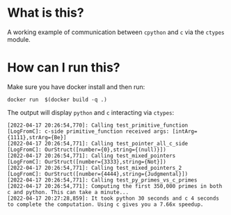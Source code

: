 # What is this?
A working example of communication between `cpython` and `c` via the `ctypes` module.

# How can I run this?
Make sure you have docker install and then run:

`docker run  $(docker build -q .)`

The output will display `python` and `c` interacting via `ctypes`:

```
[2022-04-17 20:26:54,770]: Calling test_primitive_function
[LogFromC]: c-side primitive_function received args: [intArg={1111},strArg={Be}]
[2022-04-17 20:26:54,771]: Calling test_pointer_all_c_side
[LogFromC]: OurStruct([number={0},string={(null)}])
[2022-04-17 20:26:54,771]: Calling test_mixed_pointers
[LogFromC]: OurStruct([number={3333},string={Not}])
[2022-04-17 20:26:54,771]: Calling test_mixed_pointers_2
[LogFromC]: OurStruct([number={4444},string={Judgmental}])
[2022-04-17 20:26:54,771]: Calling test_py_primes_vs_c_primes
[2022-04-17 20:26:54,771]: Computing the first 350,000 primes in both c and python. This can take a minute...
[2022-04-17 20:27:28,859]: It took python 30 seconds and c 4 seconds to complete the computation. Using c gives you a 7.66x speedup.
```